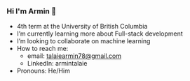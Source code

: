 ### Hi I'm Armin 👋 



- 4th term at the University of British Columbia
- I’m currently learning more about Full-stack development
- I’m looking to collaborate on machine learning
- How to reach me: 
  - email: talaiearmin78@gmail.com
  - LinkedIn: armintalaie
- Pronouns: He/Him

